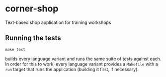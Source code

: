 # corner-shop
Text-based shop application for training workshops

## Running the tests ##

```
make test
```
builds every language variant and runs the same suite of tests against each.
In order for this to work, every language variant provides a `Makefile`
with a `run` target that runs the application (building it first, if necessary).
